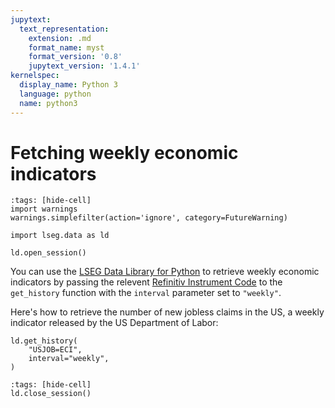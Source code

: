 ```yaml
---
jupytext:
  text_representation:
    extension: .md
    format_name: myst
    format_version: '0.8'
    jupytext_version: '1.4.1'
kernelspec:
  display_name: Python 3
  language: python
  name: python3
---
```


# Fetching weekly economic indicators

```{code-cell}
:tags: [hide-cell]
import warnings
warnings.simplefilter(action='ignore', category=FutureWarning)

import lseg.data as ld

ld.open_session()
```

You can use the [LSEG Data Library for Python](https://pypi.org/project/lseg-data/) to retrieve weekly economic indicators by passing the relevent [Refinitiv Instrument Code](https://en.wikipedia.org/wiki/Refinitiv_Identification_Code) to the `get_history` function with the `interval` parameter set to `"weekly"`.

Here's how to retrieve the number of new jobless claims in the US, a weekly indicator released by the US Department of Labor:

```{code-cell}
ld.get_history(
    "USJOB=ECI",
    interval="weekly",
)
```

```{code-cell}
:tags: [hide-cell]
ld.close_session()
```

